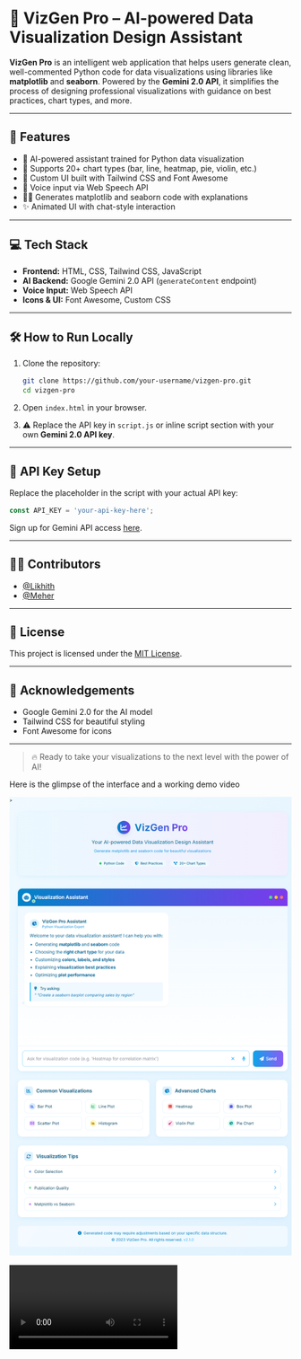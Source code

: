 # 🚀 VizGen Pro – AI-powered Data Visualization Design Assistant

**VizGen Pro** is an intelligent web application that helps users generate clean, well-commented Python code for data visualizations using libraries like **matplotlib** and **seaborn**. Powered by the **Gemini 2.0 API**, it simplifies the process of designing professional visualizations with guidance on best practices, chart types, and more.

---

## 🧠 Features

- 🎯 AI-powered assistant trained for Python data visualization
- 🧰 Supports 20+ chart types (bar, line, heatmap, pie, violin, etc.)
- 🎨 Custom UI built with Tailwind CSS and Font Awesome
- 🎤 Voice input via Web Speech API
- 🧑‍💻 Generates matplotlib and seaborn code with explanations
- ✨ Animated UI with chat-style interaction

---

## 💻 Tech Stack

- **Frontend:** HTML, CSS, Tailwind CSS, JavaScript  
- **AI Backend:** Google Gemini 2.0 API (`generateContent` endpoint)  
- **Voice Input:** Web Speech API  
- **Icons & UI:** Font Awesome, Custom CSS

---

## 🛠️ How to Run Locally

1. Clone the repository:
   ```bash
   git clone https://github.com/your-username/vizgen-pro.git
   cd vizgen-pro
   ```

2. Open `index.html` in your browser.

3. ⚠️ Replace the API key in `script.js` or inline script section with your own **Gemini 2.0 API key**.

---

## 🔐 API Key Setup

Replace the placeholder in the script with your actual API key:

```javascript
const API_KEY = 'your-api-key-here';
```

Sign up for Gemini API access [here](https://makersuite.google.com/).

---

## 👨‍💻 Contributors

- [@Likhith](https://github.com/Likhith001)
- [@Meher](https://github.com/meher450) 

---

## 📄 License

This project is licensed under the [MIT License](LICENSE).

---

## 🙌 Acknowledgements

- Google Gemini 2.0 for the AI model
- Tailwind CSS for beautiful styling
- Font Awesome for icons

---

> 🔥 Ready to take your visualizations to the next level with the power of AI!

Here is the glimpse of the interface and a working demo video

![UI](Demo/VizGen.png)

![working model](Demo/vinzen.mp4)

```
